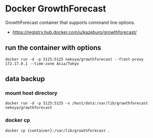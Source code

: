 # Docker GrowthForecast

GrowthForecast container that supports command line options.

- https://registry.hub.docker.com/u/kazeburo/growthforecast/

## run the container with options

```
docker run -d -p 5125:5125 nekoya/growthforecast --front-proxy 172.17.0.1 --time-zone Asia/Tokyo
```

## data backup

### mount host directory

```
docker run -d -p 5125:5125 -v /host/data:/var/lib/growthforecast nekoya/growthforecast
```

### docker cp

```
docker cp {container}:/var/lib/growthforecast .
```
